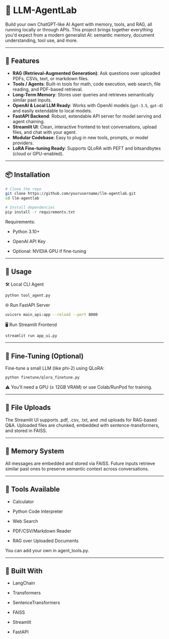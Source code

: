 # 🧠 LLM-AgentLab

Build your own ChatGPT-like AI Agent with memory, tools, and RAG, all running locally or through APIs. This project brings together everything you'd expect from a modern generalist AI: semantic memory, document understanding, tool use, and more.

---

## 🚀 Features

- **RAG (Retrieval-Augmented Generation)**: Ask questions over uploaded PDFs, CSVs, text, or markdown files.
- **Tools / Agents**: Built-in tools for math, code execution, web search, file reading, and PDF-based retrieval.
- **Long-Term Memory**: Stores user queries and retrieves semantically similar past inputs.
- **OpenAI & Local LLM Ready**: Works with OpenAI models (`gpt-3.5`, `gpt-4`) and easily extendable to local models.
- **FastAPI Backend**: Robust, extendable API server for model serving and agent chaining.
- **Streamlit UI**: Clean, interactive frontend to test conversations, upload files, and chat with your agent.
- **Modular Codebase**: Easy to plug in new tools, prompts, or model providers.
- **LoRA Fine-tuning Ready**: Supports QLoRA with PEFT and bitsandbytes (cloud or GPU-enabled).


---

## 📦 Installation

```bash
# Clone the repo
git clone https://github.com/yourusername/llm-agentlab.git
cd llm-agentlab

# Install dependencies
pip install -r requirements.txt
```

Requirements:

* Python 3.10+

* OpenAI API Key

* Optional: NVIDIA GPU if fine-tuning


---
## 🧠 Usage
🛠️ Local CLI Agent
```bash
python tool_agent.py
```

🌐 Run FastAPI Server
```bash
uvicorn main_api:app --reload --port 8000
```

🖥️ Run Streamlit Frontend

```bash
streamlit run app_ui.py
```

---

## 🧪 Fine-Tuning (Optional)
Fine-tune a small LLM (like phi-2) using QLoRA:
```bash
python finetune/qlora_finetune.py
```

⚠️ You'll need a GPU (≥ 12GB VRAM) or use Colab/RunPod for training.

---


## 📁 File Uploads
The Streamlit UI supports .pdf, .csv, .txt, and .md uploads for RAG-based Q&A. Uploaded files are chunked, embedded with sentence-transformers, and stored in FAISS.

---

## 🧠 Memory System
All messages are embedded and stored via FAISS. Future inputs retrieve similar past ones to preserve semantic context across conversations.


---

## 🤖 Tools Available

* Calculator

* Python Code Interpreter

* Web Search

* PDF/CSV/Markdown Reader

* RAG over Uploaded Documents

You can add your own in agent_tools.py.

---

## 🙌 Built With
* LangChain

* Transformers

* SentenceTransformers

* FAISS

* Streamlit

* FastAPI


















